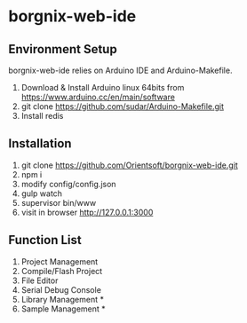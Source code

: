 # borgnix-web-ide

Environment Setup
-----------------
borgnix-web-ide relies on Arduino IDE and Arduino-Makefile.  
1. Download & Install Arduino linux 64bits from https://www.arduino.cc/en/main/software  
2. git clone https://github.com/sudar/Arduino-Makefile.git  
3. Install redis  

Installation
------------
1. git clone https://github.com/Orientsoft/borgnix-web-ide.git  
2. npm i
3. modify config/config.json
4. gulp watch  
5. supervisor bin/www  
6. visit in browser http://127.0.0.1:3000  

Function List  
-------------
1. Project Management  
2. Compile/Flash Project  
3. File Editor  
4. Serial Debug Console  
5. Library Management *
6. Sample Management *
